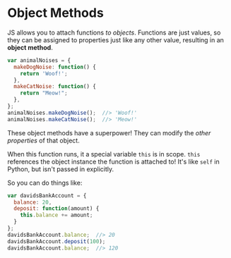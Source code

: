 # Object Methods

JS allows you to attach functions _to objects_.
Functions are just values, so they can be assigned to properties just like any other value, resulting in an **object method**.

```js
var animalNoises = {
  makeDogNoise: function() {
    return 'Woof!';
  },
  makeCatNoise: function() {
    return "Meow!";
  },
};
animalNoises.makeDogNoise();  //> 'Woof!'
animalNoises.makeCatNoise();  //> 'Meow!'
```

These object methods have a superpower!
They can modify the _other properties_ of that object.

When this function runs, it a special variable `this` is in scope.
`this` references the object instance the function is attached to!
It's like `self` in Python, but isn't passed in explicitly.

So you can do things like:

```js
var davidsBankAccount = {
  balance: 20,
  deposit: function(amount) {
    this.balance += amount;
  }
};
davidsBankAccount.balance;  //> 20
davidsBankAccount.deposit(100);
davidsBankAccount.balance;  //> 120
```
